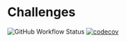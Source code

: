 # Challenges
![GitHub Workflow Status](https://img.shields.io/github/workflow/status/mountinash789/Challenges/CI%20(pip))
[![codecov](https://codecov.io/gh/mountinash789/Challenges/branch/master/graph/badge.svg)](https://codecov.io/gh/mountinash789/Challenges)
